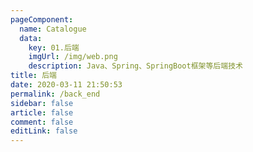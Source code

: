 ```yaml
---
pageComponent: 
  name: Catalogue
  data: 
    key: 01.后端
    imgUrl: /img/web.png
    description: Java、Spring、SpringBoot框架等后端技术
title: 后端
date: 2020-03-11 21:50:53
permalink: /back_end
sidebar: false
article: false
comment: false
editLink: false
---
```



